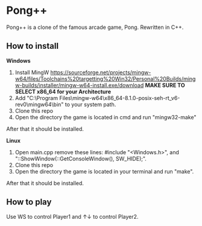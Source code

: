 # Pong++
Pong++ is a clone of the famous arcade game, Pong. Rewritten in C++.

## How to install
**Windows**
1. Install MingW https://sourceforge.net/projects/mingw-w64/files/Toolchains%20targetting%20Win32/Personal%20Builds/mingw-builds/installer/mingw-w64-install.exe/download **MAKE SURE TO SELECT x86_64 for your Architecture**
2. Add "C:\Program Files\mingw-w64\x86_64-8.1.0-posix-seh-rt_v6-rev0\mingw64\bin" to your system path.
3. Clone this repo
4. Open the directory the game is located in cmd and run "mingw32-make"

After that it should be installed.

**Linux**
1. Open main.cpp remove these lines: #include "<Windows.h>", and "::ShowWindow(::GetConsoleWindow(), SW_HIDE);".
2. Clone this repo
3. Open the directory the game is located in your terminal and run "make".

After that it should be installed.

## How to play
Use WS to control Player1 and ↑↓ to control Player2.
